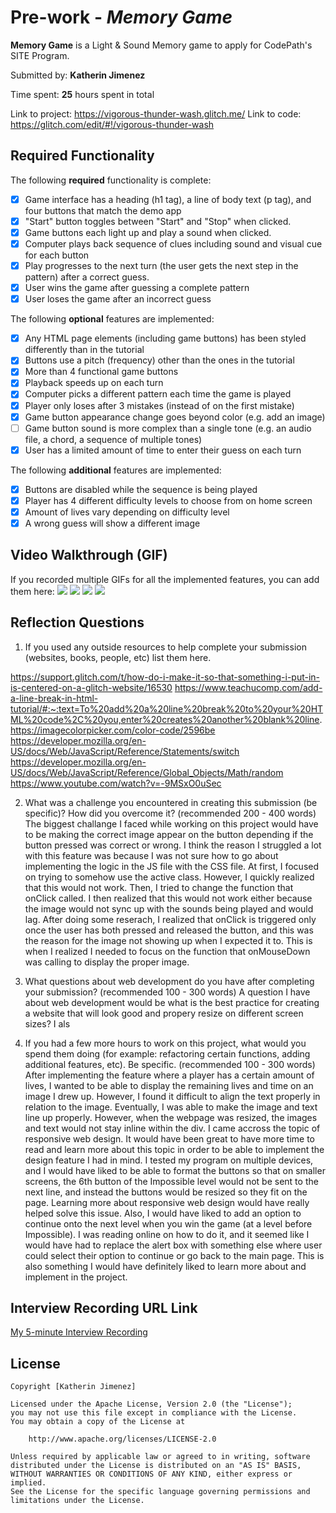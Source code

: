 # Pre-work - *Memory Game*

**Memory Game** is a Light & Sound Memory game to apply for CodePath's SITE Program. 

Submitted by: **Katherin Jimenez**

Time spent: **25** hours spent in total

Link to project: https://vigorous-thunder-wash.glitch.me/
Link to code: https://glitch.com/edit/#!/vigorous-thunder-wash

## Required Functionality

The following **required** functionality is complete:
* [X] Game interface has a heading (h1 tag), a line of body text (p tag), and four buttons that match the demo app
* [X] "Start" button toggles between "Start" and "Stop" when clicked. 
* [X] Game buttons each light up and play a sound when clicked. 
* [X] Computer plays back sequence of clues including sound and visual cue for each button
* [X] Play progresses to the next turn (the user gets the next step in the pattern) after a correct guess. 
* [X] User wins the game after guessing a complete pattern
* [X] User loses the game after an incorrect guess

The following **optional** features are implemented:

* [X] Any HTML page elements (including game buttons) has been styled differently than in the tutorial
* [x] Buttons use a pitch (frequency) other than the ones in the tutorial
* [X] More than 4 functional game buttons
* [X] Playback speeds up on each turn
* [X] Computer picks a different pattern each time the game is played
* [X] Player only loses after 3 mistakes (instead of on the first mistake)
* [X] Game button appearance change goes beyond color (e.g. add an image)
* [ ] Game button sound is more complex than a single tone (e.g. an audio file, a chord, a sequence of multiple tones)
* [X] User has a limited amount of time to enter their guess on each turn

The following **additional** features are implemented:

- [x] Buttons are disabled while the sequence is being played 
- [x] Player has 4 different difficulty levels to choose from on home screen
- [x] Amount of lives vary depending on difficulty level
- [x] A wrong guess will show a different image 

## Video Walkthrough (GIF)

If you recorded multiple GIFs for all the implemented features, you can add them here:
![](gif1-link-here)
![](gif2-link-here)
![](gif3-link-here)
![](gif4-link-here)

## Reflection Questions
1. If you used any outside resources to help complete your submission (websites, books, people, etc) list them here. 

https://support.glitch.com/t/how-do-i-make-it-so-that-something-i-put-in-is-centered-on-a-glitch-website/16530
https://www.teachucomp.com/add-a-line-break-in-html-tutorial/#:~:text=To%20add%20a%20line%20break%20to%20your%20HTML%20code%2C%20you,enter%20creates%20another%20blank%20line.
https://imagecolorpicker.com/color-code/2596be
https://developer.mozilla.org/en-US/docs/Web/JavaScript/Reference/Statements/switch
https://developer.mozilla.org/en-US/docs/Web/JavaScript/Reference/Global_Objects/Math/random
https://www.youtube.com/watch?v=-9MSxO0uSec


2. What was a challenge you encountered in creating this submission (be specific)? How did you overcome it? (recommended 200 - 400 words) 
The biggest challange I faced while working on this project would have to be making the correct image appear on the button depending if the button pressed was correct or wrong. I think the reason I struggled a lot with this feature was because I was not sure how to go about implementing the logic in the JS file with the CSS file. At first, I focused on trying to somehow use the active class. However, I quickly realized that this would not work. Then, I tried to change the function that onClick called. I then realized that this would not work either because the image would not sync up with the sounds being played and would lag. After doing some reserach, I realized that onClick is triggered only once the user has both pressed and released the button, and this was the reason for the image not showing up when I expected it to. This is when I realized I needed to focus on the function that onMouseDown was calling to display the proper image.   

3. What questions about web development do you have after completing your submission? (recommended 100 - 300 words) 
A question I have about web development would be what is the best practice for creating a website that will look good and propery resize on different screen sizes? I als



4. If you had a few more hours to work on this project, what would you spend them doing (for example: refactoring certain functions, adding additional features, etc). Be specific. (recommended 100 - 300 words) 
After implementing the feature where a player has a certain amount of lives, I wanted to be able to display the remaining lives and time on an image I drew up.  However, I found it difficult to align the text properly in relation to the image. Eventually, I was able to make the image and text line up properly. However, when the webpage was resized, the images and text would not stay inline within the div. I came accross the topic of responsive web design. It would have been great to have more time to read and learn more about this topic in order to be able to implement the design feature I had in mind. I tested my program on multiple devices, and I would have liked to be able to format the buttons so that on smaller screens, the 6th button of the Impossible level would not be sent to the next line, and instead the buttons would be resized so they fit on the page. Learning more about responsive web design would have really helped solve this issue. 
Also, I would have liked to add an option to continue onto the next level when you win the game (at a level before Impossible). I was reading online on how to do it, and it seemed like I would have had to replace the alert box with something else where user could select their option to continue or go back to the main page. This is also something I would have definitely liked to learn more about and implement in the project. 




## Interview Recording URL Link

[My 5-minute Interview Recording](your-link-here)


## License

    Copyright [Katherin Jimenez]

    Licensed under the Apache License, Version 2.0 (the "License");
    you may not use this file except in compliance with the License.
    You may obtain a copy of the License at

        http://www.apache.org/licenses/LICENSE-2.0

    Unless required by applicable law or agreed to in writing, software
    distributed under the License is distributed on an "AS IS" BASIS,
    WITHOUT WARRANTIES OR CONDITIONS OF ANY KIND, either express or implied.
    See the License for the specific language governing permissions and
    limitations under the License.